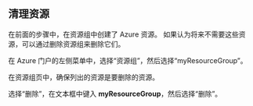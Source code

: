 ## 清理资源
<a id="clean-up-resources" class="xliff"></a>

在前面的步骤中，在资源组中创建了 Azure 资源。 如果认为将来不需要这些资源，可以通过删除资源组来删除它们。

在 Azure 门户的左侧菜单中，选择“资源组”，然后选择“myResourceGroup”。

在资源组页中，确保列出的资源是要删除的资源。

选择“删除”，在文本框中键入 **myResourceGroup**，然后选择“删除”。